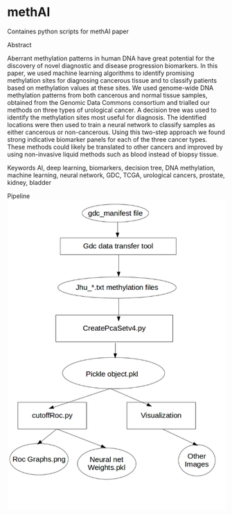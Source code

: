 # methAI
Containes python scripts for methAI paper

Abstract

Aberrant methylation patterns in human DNA have great potential for the discovery of novel diagnostic and disease progression biomarkers. In this paper, we used machine learning algorithms to identify promising methylation sites for diagnosing cancerous tissue and to classify patients based on methylation values at these sites.
We used genome-wide DNA methylation patterns from both cancerous and normal tissue samples, obtained from the Genomic Data Commons consortium and trialled our methods on three types of urological cancer. A decision tree was used to identify the methylation sites most useful for diagnosis.
	The identified locations were then used to train a neural network to classify samples as either cancerous or non-cancerous. Using this two-step approach we found strong indicative biomarker panels for each of the three cancer types.
These methods could likely be translated to other cancers and improved by using non-invasive liquid methods such as blood instead of biopsy tissue.

Keywords  AI, deep learning, biomarkers, decision tree, DNA methylation, machine learning, neural network, GDC, TCGA, urological cancers, prostate, kidney, bladder


Pipeline
![alt text](https://github.com/bazyliszek/methAI/blob/main/img/basic%20pipeline.png)
